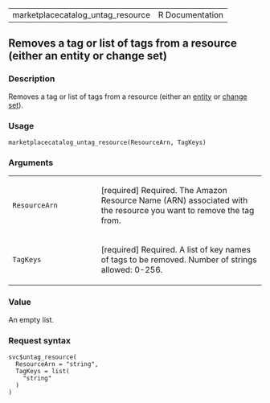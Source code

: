 <table style="width: 100%;">
<tbody>
<tr class="odd">
<td>marketplacecatalog_untag_resource</td>
<td style="text-align: right;">R Documentation</td>
</tr>
</tbody>
</table>

## Removes a tag or list of tags from a resource (either an entity or change set)

### Description

Removes a tag or list of tags from a resource (either an
[entity](https://docs.aws.amazon.com/marketplace-catalog/latest/api-reference/welcome.html#catalog-api-entities)
or [change
set](https://docs.aws.amazon.com/marketplace-catalog/latest/api-reference/welcome.html#working-with-change-sets)).

### Usage

    marketplacecatalog_untag_resource(ResourceArn, TagKeys)

### Arguments

<table>
<colgroup>
<col style="width: 35%" />
<col style="width: 65%" />
</colgroup>
<tbody>
<tr class="odd">
<td><code
id="marketplacecatalog_untag_resource_:_ResourceArn">ResourceArn</code></td>
<td><p>[required] Required. The Amazon Resource Name (ARN) associated
with the resource you want to remove the tag from.</p></td>
</tr>
<tr class="even">
<td><code
id="marketplacecatalog_untag_resource_:_TagKeys">TagKeys</code></td>
<td><p>[required] Required. A list of key names of tags to be removed.
Number of strings allowed: 0-256.</p></td>
</tr>
</tbody>
</table>

### Value

An empty list.

### Request syntax

    svc$untag_resource(
      ResourceArn = "string",
      TagKeys = list(
        "string"
      )
    )
